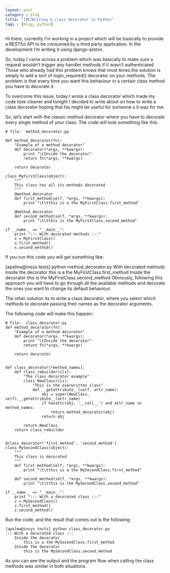 ```yaml
---
layout: post
category : blog
title: "[转]Writing a class decorator in Python"
tags : [blog, python]
---
```

 


Hi there, currently I’m working in a project which will be basically to provide a RESTful API to be consumed by a third party application.
In the development I’m writing it using django-piston.

So, today I came across a problem which was basically to make sure a request wouldn’t trigger any handler methods if it wasn’t authenticated.
Those who already had this problem knows that most times the solution is simply to add a sort of login_required() decorator on your methods. The problem is that every time you want this behaviour in a certain class method you have to decorate it.

To overcome this issue, today I wrote a class decorator which made my code look cleaner and tonight I decided to write about on how to write a class decorator hoping that his might be useful for someone s it was for me.

So, let’s start with the classic method decorator where you have to decorate every single method of your class. The code will look something like this:

    # file:  method_decorator.py

    def method_decorator(fn):
        "Example of a method decorator"
        def decorator(*args, **kwargs):
            print "\tInside the decorator"
            return fn(*args, **kwargs)

        return decorator

    class MyFirstClass(object):
        """
        This class has all its methods decorated
        """
        @method_decorator
        def first_method(self, *args, **kwargs):
            print "\t\tthis is a the MyFirstClass.first_method"

        @method_decorator
        def second_method(self, *args, **kwargs):
            print "\t\tthis is the MyFirstClass.second_method"

    if __name__ == "__main__":
        print "::: With decorated methods :::"
        x = MyFirstClass()
        x.first_method()
        x.second_method()
        
If you run this code you will get something like:

[apalma@insys tests] python method_decorator.py 
    With decorated methods
    Inside the decorator
        this is a the MyFirstClass.first_method
    Inside the decorator
        this is the MyFirstClass.second_method
Obviously, following this approach you will have to go through all the available methods and decorate the ones you want to change its default behaviour.

The other solution its to write a class decorator, where you select which methods to decorate passing their names as the decorator arguments.

The following code will make this happen:

    # file:  class_decorator.py
    def method_decorator(fn):
        "Example of a method decorator"
        def decorator(*args, **kwargs):
            print "\tInside the decorator"
            return fn(*args, **kwargs)

        return decorator


    def class_decorator(*method_names):
        def class_rebuilder(cls):
            "The class decorator example"
            class NewClass(cls):
                "This is the overwritten class"
                def __getattribute__(self, attr_name):
                    obj = super(NewClass, self).__getattribute__(attr_name)
                    if hasattr(obj, '__call__') and attr_name in method_names:
                        return method_decorator(obj)
                    return obj

            return NewClass
        return class_rebuilder


    @class_decorator('first_method', 'second_method')
    class MySecondClass(object):
        """
        This class is decorated
        """
        def first_method(self, *args, **kwargs):
            print "\t\tthis is a the MySecondClass.first_method"

        def second_method(self, *args, **kwargs):
            print "\t\tthis is the MySecondClass.second_method"

    if __name__ == "__main__":
        print "::: With a decorated class :::"
        z = MySecondClass()
        z.first_method()
        z.second_method()
Run the code, and the result that comes out is the following:

    [apalma@insys tests] python class_decorator.py 
    ::: With a decorated class :::
        Inside the decorator
            this is a the MySecondClass.first_method
        Inside the decorator
            this is the MySecondClass.second_method
            
As you can see the output and the program flow when calling the class methods was similar in both situations.

